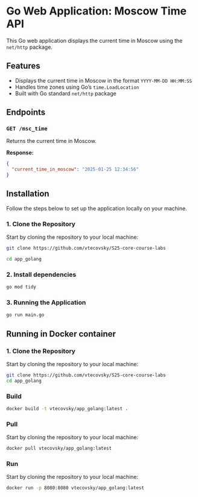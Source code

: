 # Go Web Application: Moscow Time API

This Go web application displays the current time in Moscow using the `net/http` package.

## Features

- Displays the current time in Moscow in the format `YYYY-MM-DD HH:MM:SS`
- Handles time zones using Go’s `time.LoadLocation`
- Built with Go standard `net/http` package

## Endpoints

### `GET /msc_time`

Returns the current time in Moscow.

**Response:**

```json
{
  "current_time_in_moscow": "2025-01-25 12:34:56"
}
```

## Installation

Follow the steps below to set up the application locally on your machine.

### 1. Clone the Repository

Start by cloning the repository to your local machine:

```bash
git clone https://github.com/vtecovsky/S25-core-course-labs

cd app_golang
```

### 2. Install dependencies

```bash
go mod tidy
```

### 3. Running the Application

```bash
go run main.go
```

## Running in Docker container

### 1. Clone the Repository

Start by cloning the repository to your local machine:

```bash
git clone https://github.com/vtecovsky/S25-core-course-labs
cd app_golang
```

### Build

```bash
docker build -t vtecovsky/app_golang:latest .
```

### Pull

Start by cloning the repository to your local machine:

```bash
docker pull vtecovsky/app_golang:latest
```

### Run

Start by cloning the repository to your local machine:

```bash
docker run -p 8080:8080 vtecovsky/app_golang:latest
```
